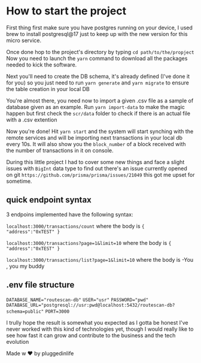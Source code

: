 # How to start the project

First thing first make sure you have postgres running on your device, I used brew to install postgresql@17 just to keep up with the new version for this micro service.

Once done hop to the project's directory by typing `cd path/to/the/propject`
Now you need to launch the `yarn` command to download all the packages needed to kick the software.

Next you'll need to create the DB schema, it's already defined (I've done it for you) so you just need to run `yarn generate` and `yarn migrate` to ensure the table creation in your local DB

You're almost there, you need now to import a given .csv file as a sample of database given as an example. Run `yarn import-data` to make the magic happen but first check the `scr/data` folder to check if there is an actual file with a .csv extention

Now you're done! Hit `yarn start` and the system will start synching with the remote services and will be importing next transactions in your local db every 10s. It will also show you the `block_number` of a block received with the number of transactions in it on console.

During this little project I had to cover some new things and face a slight issues with `BigInt` data type to find out there's an issue currently opened on git `https://github.com/prisma/prisma/issues/21049` this got me upset for sometime.

## quick endpoint syntax

3 endpoins implemented have the following syntax:

`localhost:3000/transactions/count` where the body is `{
    "address":"0xTEST"
}`

`localhost:3000/transactions?page=1&limit=10` where the body is `{
    "address":"0xTEST"
}`

`localhost:3000/transactions/list?page=1&limit=10` where the body is -You , you my buddy

## .env file structure

`DATABASE_NAME="routescan-db"`
`USER="usr"`
`PASSWORD="pwd"`
`DATABASE_URL="postgresql://usr:pwd@localhost:5432/routescan-db?schema=public"`
`PORT=3000`

I trully hope the result is somewhat you expected as I gotta be honest I've never worked with this kind of technologies yet, though I would really like to see how fast it can grow and contribute to the business and the tech evolution

Made w ❤️ by pluggedinlife
